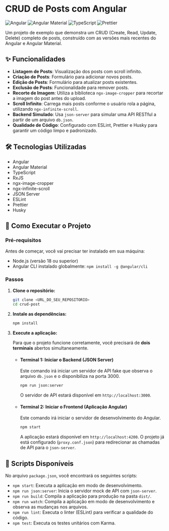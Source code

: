 # CRUD de Posts com Angular

![Angular](https://img.shields.io/badge/Angular-DD0031?style=for-the-badge&logo=angular&logoColor=white)
![Angular Material](https://img.shields.io/badge/Angular_Material-F8BBD0?style=for-the-badge&logo=angular&logoColor=black)
![TypeScript](https://img.shields.io/badge/TypeScript-007ACC?style=for-the-badge&logo=typescript&logoColor=white)
![Prettier](https://img.shields.io/badge/prettier-1A2C34?style=for-the-badge&logo=prettier&logoColor=F7BA3E)

Um projeto de exemplo que demonstra um CRUD (Create, Read, Update, Delete) completo de posts, construído com as versões mais recentes do Angular e Angular Material.

## ✨ Funcionalidades

- **Listagem de Posts**: Visualização dos posts com scroll infinito.
- **Criação de Posts**: Formulário para adicionar novos posts.
- **Edição de Posts**: Formulário para atualizar posts existentes.
- **Exclusão de Posts**: Funcionalidade para remover posts.
- **Recorte de Imagem**: Utiliza a biblioteca `ngx-image-cropper` para recortar a imagem do post antes do upload.
- **Scroll Infinito**: Carrega mais posts conforme o usuário rola a página, utilizando `ngx-infinite-scroll`.
- **Backend Simulado**: Usa `json-server` para simular uma API RESTful a partir de um arquivo `db.json`.
- **Qualidade de Código**: Configurado com ESLint, Prettier e Husky para garantir um código limpo e padronizado.

## 🛠️ Tecnologias Utilizadas

- Angular
- Angular Material
- TypeScript
- RxJS
- ngx-image-cropper
- ngx-infinite-scroll
- JSON Server
- ESLint
- Prettier
- Husky

## 🚀 Como Executar o Projeto

### Pré-requisitos

Antes de começar, você vai precisar ter instalado em sua máquina:
- Node.js (versão 18 ou superior)
- Angular CLI instalado globalmente: `npm install -g @angular/cli`

### Passos

1. **Clone o repositório:**

   ```bash
   git clone <URL_DO_SEU_REPOSITORIO>
   cd crud-post
   ```

2. **Instale as dependências:**

   ```bash
   npm install
   ```

3. **Execute a aplicação:**

   Para que o projeto funcione corretamente, você precisará de **dois terminais** abertos simultaneamente.

   - #### **Terminal 1: Iniciar o Backend (JSON Server)**

     Este comando irá iniciar um servidor de API fake que observa o arquivo `db.json` e o disponibiliza na porta 3000.

     ```bash
     npm run json:server
     ```

     O servidor de API estará disponível em `http://localhost:3000`.

   - #### **Terminal 2: Iniciar o Frontend (Aplicação Angular)**

     Este comando irá iniciar o servidor de desenvolvimento do Angular.

     ```bash
     npm start
     ```

     A aplicação estará disponível em `http://localhost:4200`. O projeto já está configurado (`proxy.conf.json`) para redirecionar as chamadas de API para o `json-server`.

## 📜 Scripts Disponíveis

No arquivo `package.json`, você encontrará os seguintes scripts:

- `npm start`: Executa a aplicação em modo de desenvolvimento.
- `npm run json:server`: Inicia o servidor mock de API com `json-server`.
- `npm run build`: Compila a aplicação para produção na pasta `dist/`.
- `npm run watch`: Compila a aplicação em modo de desenvolvimento e observa as mudanças nos arquivos.
- `npm run lint`: Executa o linter (ESLint) para verificar a qualidade do código.
- `npm test`: Executa os testes unitários com Karma.